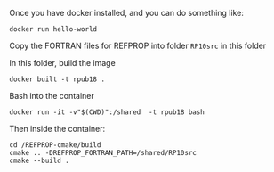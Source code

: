 Once you have docker installed, and you can do something like:
```
docker run hello-world
```

Copy the FORTRAN files for REFPROP into folder ``RP10src`` in this folder

In this folder, build the image
```
docker built -t rpub18 .
```

Bash into the container
```
docker run -it -v"$(CWD)":/shared  -t rpub18 bash
```

Then inside the container:
```
cd /REFPROP-cmake/build
cmake .. -DREFPROP_FORTRAN_PATH=/shared/RP10src
cmake --build .
```
